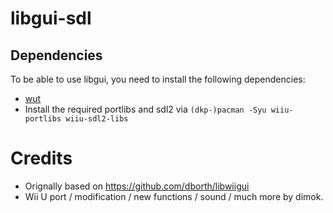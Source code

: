 # libgui-sdl


## Dependencies
To be able to use libgui, you need to install the following dependencies:

- [wut](https://github.com/devkitPro/wut/)
- Install the required portlibs and sdl2 via `(dkp-)pacman -Syu wiiu-portlibs wiiu-sdl2-libs`

# Credits
- Orignally based on https://github.com/dborth/libwiigui
- Wii U port / modification / new functions / sound / much more by dimok.
